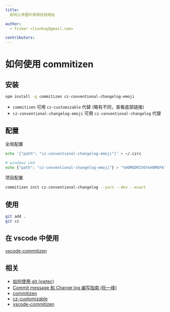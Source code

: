 ```yaml
---
title:
  如何上传图片获得在线地址

author:
  - fisker <lionkay@gmail.com>

contributors:
---
```


# 如何使用 commitizen

## 安装

```sh
npm install -g commitizen cz-conventional-changelog-emoji
```

- `commitizen` 可用 `cz-customizable` 代替 (略有不同，查看底部链接)
- `cz-conventional-changelog-emoji` 可用 `cz-conventional-changelog` 代替

## 配置

全局配置

```sh
echo '{"path": "cz-conventional-changelog-emoji"}' > ~/.czrc

# windows cmd
echo {"path": "cz-conventional-changelog-emoji"} > "%HOMEDRIVE%%HOMEPATH%\.czrc"
```

项目配置

```sh
commitizen init cz-conventional-changelog --yarn --dev --exact
```

## 使用

```sh
git add .
git cz
```

## 在 vscode 中使用

[vscode-commitizen](https://github.com/KnisterPeter/vscode-commitizen)

## 相关

- [如何使用 git (xwtec)](https://github.com/xwtec/how-to/blob/master/database/websites/contribute-to-github.md)
- [Commit message 和 Change log 编写指南 (阮一峰)](http://www.ruanyifeng.com/blog/2016/01/commit_message_change_log.html)
- [commitizen](https://github.com/commitizen/cz-cli)
- [cz-customizable](https://github.com/leonardoanalista/cz-customizable)
- [vscode-commitizen](https://github.com/KnisterPeter/vscode-commitizen)
